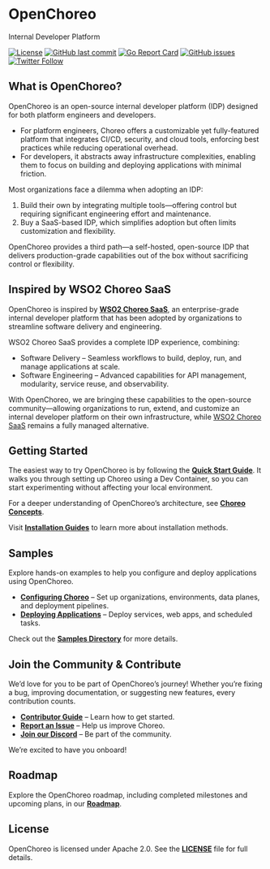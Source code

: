 # OpenChoreo
Internal Developer Platform

[![License](https://img.shields.io/badge/License-Apache%202.0-blue.svg)](https://opensource.org/licenses/Apache-2.0)
[![GitHub last commit](https://img.shields.io/github/last-commit/choreo-idp/choreo.svg)](https://github.com/choreo-idp/choreo/commits/main)
[![Go Report Card](https://goreportcard.com/badge/github.com/choreo-idp/choreo)](https://goreportcard.com/report/github.com/choreo-idp/choreo)
[![GitHub issues](https://img.shields.io/github/issues/choreo-idp/choreo.svg)](https://github.com/choreo-idp/choreo/issues)
[![Twitter Follow](https://img.shields.io/twitter/follow/Choreo?style=social)](https://twitter.com/ChoreoDev)

## What is OpenChoreo?

OpenChoreo is an open-source internal developer platform (IDP) designed for both platform engineers and developers.
- For platform engineers, Choreo offers a customizable yet fully-featured platform that integrates CI/CD, security, and cloud tools, enforcing best practices while reducing operational overhead.
- For developers, it abstracts away infrastructure complexities, enabling them to focus on building and deploying applications with minimal friction.

Most organizations face a dilemma when adopting an IDP:
1. Build their own by integrating multiple tools—offering control but requiring significant engineering effort and maintenance.
2. Buy a SaaS-based IDP, which simplifies adoption but often limits customization and flexibility.

OpenChoreo provides a third path—a self-hosted, open-source IDP that delivers production-grade capabilities out of the box without sacrificing control or flexibility.

[//]: # (Architecture Diagram)

## Inspired by WSO2 Choreo SaaS

OpenChoreo is inspired by **[WSO2 Choreo SaaS](https://choreo.dev/)**, an enterprise-grade internal developer platform that has been adopted by organizations to streamline software delivery and engineering.

WSO2 Choreo SaaS provides a complete IDP experience, combining:

- Software Delivery – Seamless workflows to build, deploy, run, and manage applications at scale.
- Software Engineering – Advanced capabilities for API management, modularity, service reuse, and observability.

With OpenChoreo, we are bringing these capabilities to the open-source community—allowing organizations to run, extend, and customize an internal developer platform on their own infrastructure, while [WSO2 Choreo SaaS](https://choreo.dev/) remains a fully managed alternative.


## Getting Started

The easiest way to try OpenChoreo is by following the **[Quick Start Guide](./docs/quick-start-guide.md)**. It walks you through setting up Choreo using a Dev Container, so you can start experimenting without affecting your local environment.

For a deeper understanding of OpenChoreo’s architecture, see **[Choreo Concepts](./docs/choreo-concepts.md)**.

Visit **[Installation Guides](./docs/install-guides.md)** to learn more about installation methods.

## Samples

Explore hands-on examples to help you configure and deploy applications using OpenChoreo.

- **[Configuring Choreo](./samples/configuring-choreo/)** – Set up organizations, environments, data planes, and deployment pipelines.
- **[Deploying Applications](./samples/deploying-applications/)** – Deploy services, web apps, and scheduled tasks.

Check out the **[Samples Directory](./samples/)** for more details.

## Join the Community & Contribute

We’d love for you to be part of OpenChoreo’s journey! 
Whether you’re fixing a bug, improving documentation, or suggesting new features, every contribution counts.

- **[Contributor Guide](./docs/contributors/README.md)** – Learn how to get started.
- **[Report an Issue](https://github.com/choreo-idp/choreo/issues)** – Help us improve Choreo.
- **[Join our Discord](https://discord.gg/HYCgUacN)** – Be part of the community.

We’re excited to have you onboard!

## Roadmap
Explore the OpenChoreo roadmap, including completed milestones and upcoming plans, in our **[Roadmap]( https://github.com/orgs/choreo-idp/projects/1)**.

## License
OpenChoreo is licensed under Apache 2.0. See the **[LICENSE](./LICENSE)** file for full details.

